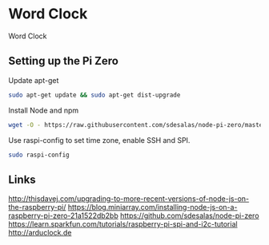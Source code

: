 # Word Clock

Word Clock


## Setting up the Pi Zero

Update apt-get

````bash
sudo apt-get update && sudo apt-get dist-upgrade
````


Install Node and npm
````bash
wget -O - https://raw.githubusercontent.com/sdesalas/node-pi-zero/master/install-node-v6.9.1.sh | bash
````

Use raspi-config to set time zone, enable SSH and SPI.

````bash
sudo raspi-config
````


## Links
http://thisdavej.com/upgrading-to-more-recent-versions-of-node-js-on-the-raspberry-pi/
https://blog.miniarray.com/installing-node-js-on-a-raspberry-pi-zero-21a1522db2bb
https://github.com/sdesalas/node-pi-zero
https://learn.sparkfun.com/tutorials/raspberry-pi-spi-and-i2c-tutorial
http://arduclock.de
